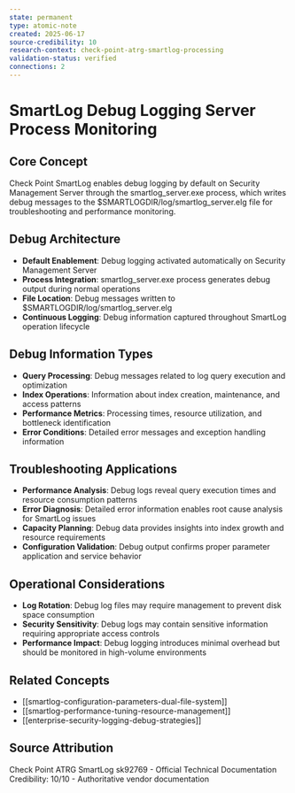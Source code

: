 ```yaml
---
state: permanent
type: atomic-note
created: 2025-06-17
source-credibility: 10
research-context: check-point-atrg-smartlog-processing
validation-status: verified
connections: 2
---
```


# SmartLog Debug Logging Server Process Monitoring

## Core Concept
Check Point SmartLog enables debug logging by default on Security Management Server through the smartlog_server.exe process, which writes debug messages to the $SMARTLOGDIR/log/smartlog_server.elg file for troubleshooting and performance monitoring.

## Debug Architecture
- **Default Enablement**: Debug logging activated automatically on Security Management Server
- **Process Integration**: smartlog_server.exe process generates debug output during normal operations
- **File Location**: Debug messages written to $SMARTLOGDIR/log/smartlog_server.elg
- **Continuous Logging**: Debug information captured throughout SmartLog operation lifecycle

## Debug Information Types
- **Query Processing**: Debug messages related to log query execution and optimization
- **Index Operations**: Information about index creation, maintenance, and access patterns
- **Performance Metrics**: Processing times, resource utilization, and bottleneck identification
- **Error Conditions**: Detailed error messages and exception handling information

## Troubleshooting Applications
- **Performance Analysis**: Debug logs reveal query execution times and resource consumption patterns
- **Error Diagnosis**: Detailed error information enables root cause analysis for SmartLog issues
- **Capacity Planning**: Debug data provides insights into index growth and resource requirements
- **Configuration Validation**: Debug output confirms proper parameter application and service behavior

## Operational Considerations
- **Log Rotation**: Debug log files may require management to prevent disk space consumption
- **Security Sensitivity**: Debug logs may contain sensitive information requiring appropriate access controls
- **Performance Impact**: Debug logging introduces minimal overhead but should be monitored in high-volume environments

## Related Concepts
- [[smartlog-configuration-parameters-dual-file-system]]
- [[smartlog-performance-tuning-resource-management]]
- [[enterprise-security-logging-debug-strategies]]

## Source Attribution
Check Point ATRG SmartLog sk92769 - Official Technical Documentation
Credibility: 10/10 - Authoritative vendor documentation
